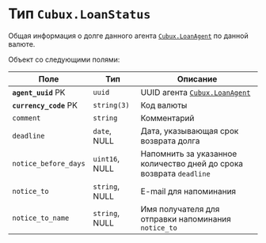 Тип `Cubux.LoanStatus`
======================

Общая информация о долге данного агента [`Cubux.LoanAgent`][Cubux.LoanAgent]
по данной валюте.

Объект со следующими полями:

Поле | Тип | Описание
---- | --- | --------
**`agent_uuid`** PK | `uuid` | UUID агента [`Cubux.LoanAgent`][Cubux.LoanAgent]
**`currency_code`** PK | `string(3)` | Код валюты
`comment` | `string` | Комментарий
`deadline` | `date`, NULL | Дата, указывающая срок возврата долга
`notice_before_days` | `uint16`, NULL | Напомнить за указанное количество дней до срока возврата `deadline`
`notice_to` | `string`, NULL | E-mail для напоминания
`notice_to_name` | `string`, NULL | Имя получателя для отправки напоминания `notice_to`


[Cubux.LoanAgent]: loan-agent.md
